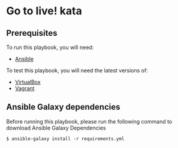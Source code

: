 Go to live! kata
==================================

## Prerequisites

To run this playbook, you will need:
- [Ansible](http://docs.ansible.com/intro_installation.html)

To test this playbook, you will need the latest versions of:
- [VirtualBox](https://www.virtualbox.org/wiki/Downloads)
- [Vagrant](https://www.vagrantup.com/downloads.html)

## Ansible Galaxy dependencies

Before running this playbook, please run the following command to download Ansible Galaxy Dependencies 

    $ ansible-galaxy install -r requirements.yml


